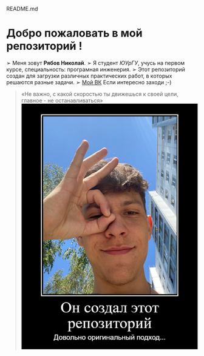 README.md
# Добро пожаловать в мой репозиторий !
➢ Меня зовут __Рябов Николай__.
➢ Я студент _ЮУрГУ_, учусь на первом курсе, специальность: програмная инженерия.
➢ Этот репозиторий создан для загрузки различных практических работ, в которых решаются разные задачи.
➢ [Мой ВК](https://vk.com/kolyamba838)
Если интересно заходи ;-)
>«Не важно, с какой скоростью ты движешься к своей цели, главное - не останавливаться»
![картинка](meme.png)

